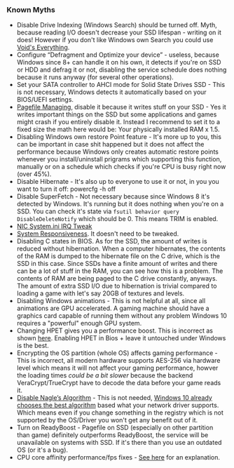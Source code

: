 ### Known Myths

* Disable Drive Indexing (Windows Search) should be turned off. Myth, because reading I/O doesn't decrease your SSD lifespan - writing on it does! However if you don't like Windows own Search you could use [Void's Everything](https://www.voidtools.com/downloads/).
* Configure “Defragment and Optimize your device” - useless, because Windows since 8+ can handle it on his own, it detects if you're on SSD or HDD and defrag it or not, disabling the service schedule does nothing because it runs anyway (for several other operations).
* Set your SATA controller to AHCI mode for Solid State Drives SSD - This is not necessary, Windows detects it automatically based on your BIOS/UEFI settings.
* [Pagefile Managing](https://www.onmsft.com/news/microsoft-educates-insiders-windows-10-handles-memory), disable it because it writes stuff on your SSD - Yes it writes important things on the SSD but some applications and games might crash if you entirely disable it. Instead I recommend to set it to a fixed size the math here would be: Your physically installed RAM x 1.5.
* Disabling Windows own restore Point feature - It's more up to you, this can be important in case shit happened but it does not affect the performance because Windows only creates automatic restore points whenever you install/uninstall prigrams which supporting this function, manually or on a schedule which checks if you're CPU is busy right now (over 45%).
* Disable Hibernate - It's also up to everyone to use it or not, in you you want to turn it off: powercfg -h off
* Disable SuperFetch - Not necessary because since Windows 8 it's detected by Windows. It's running but it does nothing when you're on a SSD. You can check it's state via `fsutil behavior query DisableDeleteNotify` which should be 0. This means TRIM is enabled.
* [NIC System.ini IRQ Tweak](https://www.speedguide.net/articles/systemini-irq-tweak-168)
* [System Responsiveness](https://msdn.microsoft.com/en-us/library/ms684247.aspx). It doesn't need to be tweaked.
* Disabling C states in BIOS. As for the SSD, the amount of writes is reduced without hibernation. When a computer hibernates, the contents of the RAM is dumped to the hibernate file on the C drive, which is the SSD in this case. Since SSDs have a finite amount of writes and there can be a lot of stuff in the RAM, you can see how this is a problem. The contents of RAM are being paged to the C drive constantly, anyways. The amount of extra SSD I/O due to hibernation is trivial compared to loading a game with let's say 20GB of textures and levels.
* Disabling Windows animations - This is not helpful at all, since all animations are GPU accelerated. A gaming machine should have a graphics card capable of running them without any problem Windows 10 requires a "powerful" enough GPU system.
* Changing HPET gives you a performance boost. This is incorrect as shown [here](https://www.anandtech.com/show/12678/a-timely-discovery-examining-amd-2nd-gen-ryzen-results). Enabling HPET in Bios + leave it untouched under Windows is the best.
* Encrypting the OS partition (whole OS) affects gaming performance - This is incorrect, all modern hardware supports AES-256 via hardware level which means it will not affect your gaming performance, howver the loading times _could be a bit slower_ because the backend VeraCrypt/TrueCrypt have to decode the data before your game reads it.
* [Disable Nagle’s Algorithm](https://en.wikipedia.org/wiki/Nagle%27s_algorithm) - This is not needed, [Windows 10 already chooses the best algorithm](https://support.microsoft.com/en-us/help/214397/design-issues-sending-small-data-segments-over-tcp-with-winsock)  based what your network driver supports. Which means even if you change something in the registry which is not supported by the OS/Driver you won't get any benefit out of it.
* Turn on ReadyBoost - Pagefile on SSD (especially on other partition than game) definitely outperforms ReadyBoost, the service will be unavailable on systems with SSD. If it's there than you use an outdated OS (or it's a bug).
* CPU core affinity performance/fps fixes - [See here](https://old.reddit.com/r/starcitizen/comments/5z1ndx/cpu_core_affinity_performancefps_fix/deupoqf/) for an explanation.
